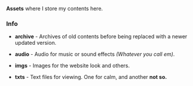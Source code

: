 **Assets** where I store my contents here.

### Info

* **archive** - Archives of old contents before being replaced with a newer updated version.

* **audio** - Audio for music or sound effects *(Whatever you call em)*.

* **imgs** - Images for the website look and others.

* **txts** - Text files for viewing. One for calm, and another **not so.**